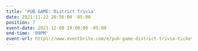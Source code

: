 ```yaml
---
title: 'PUB GAME: District Trivia'
date: 2021-11-22 20:56:00 -05:00
position: 7
event-date: 2021-12-09 19:00:00 -05:00
end-time: '09PM'
event-url: https://www.eventbrite.com/e/pub-game-district-trivia-tickets-216012979637
---
```


